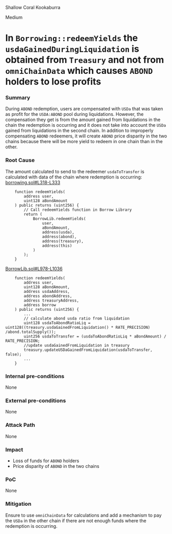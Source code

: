 Shallow Coral Kookaburra

Medium

# In `Borrowing::redeemYields` the `usdaGainedDuringLiquidation` is obtained from `Treasury` and not from `omniChainData` which causes `ABOND` holders to lose profits

### Summary

During `ABOND` redemption, users are compensated with `USDa` that was taken as profit for the `USDA:ABOND` pool during liquidations. However, the compensation they get is from the amount gained from liquidations in the chain the redemption is occurring and it does not take into account the `USDa` gained from liquidations in the second chain. In addition to improperly compensating `ABOND` redeemers, it will create `ABOND` price disparity in the two chains because there will be more yield to redeem in one chain than in the other.

### Root Cause

The amount calculated to send to the redeemer `usdaToTransfer` is calculated with data of the chain where redemption is occurring:
[borrowing.sol#L318-L333](https://github.com/sherlock-audit/2024-11-autonomint/blob/0d324e04d4c0ca306e1ae4d4c65f0cb9d681751b/Blockchain/Blockchian/contracts/Core_logic/borrowing.sol#L318-L333)
```solidity
    function redeemYields(
        address user,
        uint128 aBondAmount
    ) public returns (uint256) {
        // Call redeemYields function in Borrow Library
        return (
            BorrowLib.redeemYields(
                user,
                aBondAmount,
                address(usda),
                address(abond),
                address(treasury),
                address(this)
            )
        );
    }
```
[BorrowLib.sol#L978-L1036](https://github.com/sherlock-audit/2024-11-autonomint/blob/0d324e04d4c0ca306e1ae4d4c65f0cb9d681751b/Blockchain/Blockchian/contracts/lib/BorrowLib.sol#L978-L1036)
```solidity
    function redeemYields(
        address user,
        uint128 aBondAmount,
        address usdaAddress,
        address abondAddress,
        address treasuryAddress,
        address borrow
    ) public returns (uint256) {
		...
        // calculate abond usda ratio from liquidation
        uint128 usdaToAbondRatioLiq = uint128((treasury.usdaGainedFromLiquidation() * RATE_PRECISION) /abond.totalSupply());
        uint256 usdaToTransfer = (usdaToAbondRatioLiq * aBondAmount) / RATE_PRECISION;
        //update usdaGainedFromLiquidation in treasury
        treasury.updateUSDaGainedFromLiquidation(usdaToTransfer, false);
        ...
    }
```

### Internal pre-conditions

None

### External pre-conditions

None

### Attack Path

None

### Impact

- Loss of funds for `ABOND` holders
- Price disparity of `ABOND` in the two chains

### PoC

None

### Mitigation

Ensure to use `omniChainData` for calculations and add a mechanism to pay the `USDa` in the other chain if there are not enough funds where the redemption is occurring.